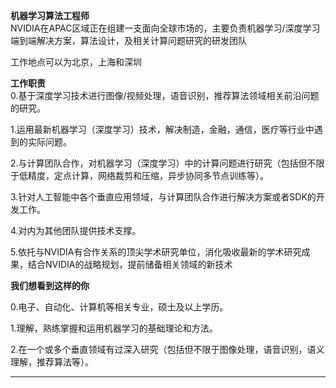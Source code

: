 **机器学习算法工程师**  
NVIDIA在APAC区域正在组建一支面向全球市场的，主要负责机器学习/深度学习端到端解决方案，算法设计，及相关计算问题研究的研发团队  

工作地点可以为北京，上海和深圳  

**工作职责**  
0.基于深度学习技术进行图像/视频处理，语音识别，推荐算法领域相关前沿问题的研究。

1.运用最新机器学习（深度学习）技术，解决制造，金融，通信，医疗等行业中遇到的实际问题。

2.与计算团队合作，对机器学习（深度学习）中的计算问题进行研究（包括但不限于低精度，定点计算，网络裁剪和压缩，异步协同多节点训练等）。

3.针对人工智能中各个垂直应用领域，与计算团队合作进行解决方案或者SDK的开发工作。

4.对内为其他团队提供技术支撑。

5.依托与NVIDIA有合作关系的顶尖学术研究单位，消化吸收最新的学术研究成果，结合NVIDIA的战略规划，提前储备相关领域的新技术  

**我们想看到这样的你**  

0.电子、自动化、计算机等相关专业，硕士及以上学历。  

1.理解，熟练掌握和运用机器学习的基础理论和方法。  

2.在一个或多个垂直领域有过深入研究（包括但不限于图像处理，语音识别，语义理解，推荐算法等）。  

----

